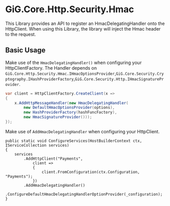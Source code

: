 # GiG.Core.Http.Security.Hmac

This Library provides an API to register an HmacDelegatingHandler onto the HttpClient. When using this Library, the library will inject the Hmac header to the request.

## Basic Usage

Make use of the `HmacDelegatingHandler()` when configuring your HttpClientFactory. The Handler  depends on `GiG.Core.Http.Security.Hmac.IHmacOptionsProvider`,`GiG.Core.Security.Cryptography.IHashProviderFactory`,`GiG.Core.Security.Http.IHmacSignatureProvider`.

```csharp
var client = HttpClientFactory.CreateClient(x => 
{
	x.AddHttpMessageHandler(new HmacDelegatingHandler(
		new DefaultHmacOptionsProvider(options),
		new HashProviderFactory(hashFuncFactory),
		new HmacSignatureProvider()));
});

```

Make use of `AddHmacDelegatingHandler` when configuring your HttpClient.

```charp
public static void ConfigureServices(HostBuilderContext ctx, IServiceCollection services)
{
    services
        .AddHttpClient("Payments", 
            client => 
            {
                client.FromConfiguration(ctx.Configuration, "Payments"); 
            })
        .AddHmacDelegatingHandler()
		.ConfigureDefaultHmacDelegatingHandlerOptionProvider(_configuration);
}
```
